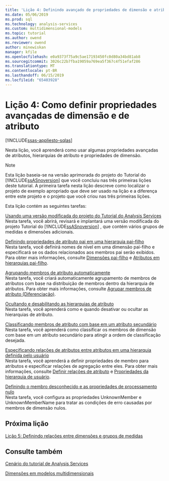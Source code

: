 ```yaml
---
title: 'Lição 4: Definindo avançado de propriedades de dimensão e atributo | Microsoft Docs'
ms.date: 05/06/2019
ms.prod: sql
ms.technology: analysis-services
ms.custom: multidimensional-models
ms.topic: tutorial
ms.author: owend
ms.reviewer: owend
author: minewiskan
manager: kfile
ms.openlocfilehash: e0a9373f75a9c5ae17193450fc0d80a34bd81ab8
ms.sourcegitcommit: 3026c22b7fba19059a769ea5f367c4f51efaf286
ms.translationtype: MT
ms.contentlocale: pt-BR
ms.lasthandoff: 06/15/2019
ms.locfileid: "65403928"
---
```

# <a name="lesson-4-defining-advanced-attribute-and-dimension-properties"></a>Lição 4: Como definir propriedades avançadas de dimensão e de atributo
[!INCLUDE[ssas-appliesto-sqlas](../../includes/ssas-appliesto-sqlas.md)]

Nesta lição, você aprenderá como usar algumas propriedades avançadas de atributos, hierarquias de atributo e propriedades de dimensão.  
  
> [!NOTE]  
> Esta lição baseia-se na versão aprimorada do projeto do Tutorial do [!INCLUDE[ssASnoversion](../../includes/ssasnoversion-md.md)] que você concluiu nas três primeiras lições deste tutorial. A primeira tarefa nesta lição descreve como localizar o projeto de exemplo apropriado que deve ser usado na lição e a diferença entre este projeto e o projeto que você criou nas três primeiras lições.  
  
Esta lição contém as seguintes tarefas:  
  
[Usando uma versão modificada do projeto do Tutorial do Analysis Services](lesson-4-1-using-a-modified-version-of-the-analysis-services-tutorial-project.md)  
Nesta tarefa, você abrirá, revisará e implantará uma versão modificada do projeto Tutorial do [!INCLUDE[ssASnoversion](../../includes/ssasnoversion-md.md)] , que contém vários grupos de medidas e dimensões adicionais.  
  
[Definindo propriedades de atributo pai em uma hierarquia pai–filho](lesson-4-2-defining-parent-attribute-properties-in-a-parent-child-hierarchy.md)  
Nesta tarefa, você definirá nomes de nível em uma dimensão pai-filho e especificará se os dados relacionados aos membros pai serão exibidos. Para obter mais informações, consulte [Dimensões pai-filho](../multidimensional-models/parent-child-dimension.md) e [Atributos em hierarquias pai-filho](../multidimensional-models/parent-child-dimension-attributes.md).  
  
[Agrupando membros de atributo automaticamente](lesson-4-3-automatically-grouping-attribute-members.md)  
Nesta tarefa, você criará automaticamente agrupamento de membros de atributos com base na distribuição de membros dentro da hierarquia de atributos. Para obter mais informações, consulte [Agrupar membros de atributo &#40;Diferenciação&#41;](../multidimensional-models/attribute-properties-group-attribute-members.md).  
  
[Ocultando e desabilitando as hierarquias de atributo](lesson-4-4-hiding-and-disabling-attribute-hierarchies.md)  
Nesta tarefa, você aprenderá como e quando desativar ou ocultar as hierarquias de atributo.  
  
[Classificando membros de atributo com base em um atributo secundário](lesson-4-5-sorting-attribute-members-based-on-a-secondary-attribute.md)  
Nesta tarefa, você aprenderá como classificar os membros de dimensão com base em um atributo secundário para atingir a ordem de classificação desejada.  
  
[Especificando relações de atributos entre atributos em uma hierarquia definida pelo usuário](lesson-4-6-specifying-attribute-relationships-in-user-defined-hierarchy.md)  
Nesta tarefa, você aprenderá a definir propriedades de membro para atributos e especificar relações de agregação entre eles. Para obter mais informações, consulte [Definir relações de atributo](../multidimensional-models/attribute-relationships-define.md) e [Propriedades da hierarquia de usuário](../multidimensional-models-olap-logical-dimension-objects/user-hierarchies-properties.md).  
  
[Definindo o membro desconhecido e as propriedades de processamento nulo](lesson-4-7-defining-the-unknown-member-and-null-processing-properties.md)  
Nesta tarefa, você configura as propriedades UnknownMember e UnknownMemberName para tratar as condições de erro causadas por membros de dimensão nulos.  
  
## <a name="next-lesson"></a>Próxima lição  
[Lição 5: Definindo relações entre dimensões e grupos de medidas](lesson-5-defining-relationships-between-dimensions-and-measure-groups.md)  
  
## <a name="see-also"></a>Consulte também  
[Cenário do tutorial de Analysis Services](analysis-services-tutorial-scenario.md)  

[Dimensões em modelos multidimensionais](../multidimensional-models/dimensions-in-multidimensional-models.md)  
  
  
  
